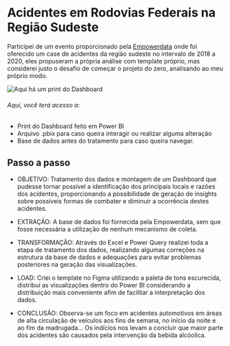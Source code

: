 # Acidentes em Rodovias Federais na Região Sudeste
Participei de um evento proporcionado pela [Empowerdata](https://www.linkedin.com/company/empdata/) onde foi oferecido um case de acidentes da região sudeste no intervalo de 2018 a 2020, eles propuseram a própria análise com template próprio, mas considerei justo o desafio de começar o projeto do zero, analisando ao meu próprio modo.

![Aqui há um print do Dashboard](https://github.com/BitencourtVitor/bitencourtvitor/blob/main/Acidentes%20em%20Rodovias%20Federais%20na%20Regi%C3%A3o%20Sudeste/print%20dashboard%20completo.png)

###### Aqui, você terá acesso a:
- Print do Dashboard feito em Power BI
- Arquivo .pbix para caso queira interagir ou realizar alguma alteração
- Base de dados antes do tratamento para caso queira navegar.

## Passo a passo
- OBJETIVO: Tratamento dos dados e montagem de um Dashboard que pudesse tornar possível a identificação dos principais locais e razões dos acidentes,
proporcionando a possibilidade de geração de insights sobre possíveis formas de combater e diminuir a ocorrência destes acidentes.

- EXTRAÇÃO: A base de dados foi fornecida pela Empowerdata, sem que fosse necessária a utilização de nenhum 
mecanismo de coleta.
- TRANSFORMAÇÃO: Através do Excel e Power Query realizei toda a etapa de tratamento dos dados, realizando algumas correções na estrutura da base de dados e adequações
para evitar problemas posteriores na geração das visualizações.
- LOAD: Criei o template no Figma utilizando a paleta de tons escurecida, distribuí as visualizações dentro do Power BI considerando
a distribuição mais conveniente afim de facilitar a interpretação dos dados.
- CONCLUSÃO: Observa-se um foco em acidentes automotivos em áreas de alta circulação de veículos aos fins de semana, no início da noite e ao fim da madrugada... Os indícios nos levam a concluir que maior parte dos acidentes são causados pela intervenção da bebida alcóolica.
